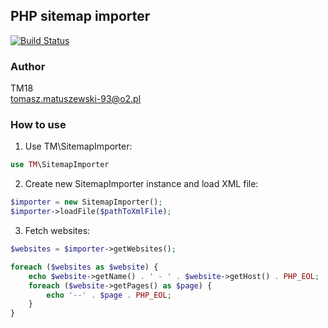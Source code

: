 ## PHP sitemap importer 
[![Build Status](https://travis-ci.org/TM18/php-sitemap-importer.svg?branch=master)](https://travis-ci.org/TM18/php-sitemap-importer)

### Author
TM18  
tomasz.matuszewski-93@o2.pl

### How to use
1. Use TM\SitemapImporter:
```php
use TM\SitemapImporter
```
2. Create new SitemapImporter instance and load XML file:
```php
$importer = new SitemapImporter();
$importer->loadFile($pathToXmlFile);
```
3. Fetch websites:
```php
$websites = $importer->getWebsites();

foreach ($websites as $website) {
    echo $website->getName() . ' - ' . $website->getHost() . PHP_EOL;
    foreach ($website->getPages() as $page) {
        echo '--' . $page . PHP_EOL;
    }
}
```
